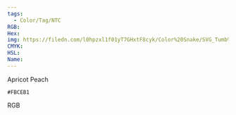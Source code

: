 ```yaml
---
tags:
  - Color/Tag/NTC
RGB:
Hex:
img: https://filedn.com/l0hpzxl1f01yT7GHxtF8cyk/Color%20Snake/SVG_Tumb%20Mass%20No%20Name/FBCEB1.svg
CMYK:
HSL:
Name:
---
```

Apricot Peach
```palette
#FBCEB1
```
RGB
